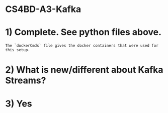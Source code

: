 # CS4BD-A3-Kafka

# 1) Complete. See python files above. 
    The `dockerCmds` file gives the docker containers that were used for this setup.

# 2) What is new/different about Kafka Streams? 


# 3) Yes
